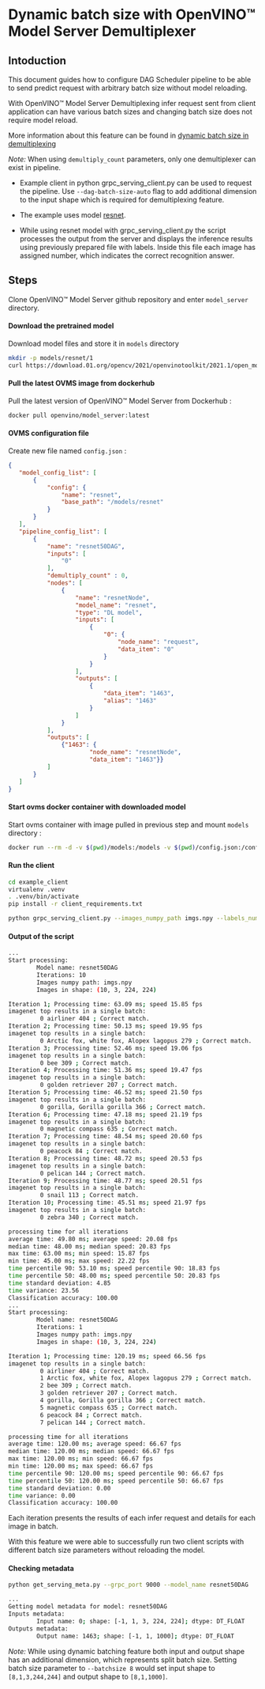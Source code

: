 # Dynamic batch size with OpenVINO&trade; Model Server Demultiplexer

## Intoduction
This document guides how to configure DAG Scheduler pipeline to be able to send predict request with arbitrary batch size without model reloading.

With OpenVINO&trade; Model Server Demultiplexing infer request sent from client application can have various batch sizes and changing batch size does not require model reload.

More information about this feature can be found in [dynamic batch size in demultiplexing](demultiplexing.md#dynamic-batch-handling-with-demultiplexing)

*Note:* When using `demultiply_count` parameters, only one demultiplexer can exist in pipeline.

- Example client in python grpc_serving_client.py can be used to request the pipeline. Use `--dag-batch-size-auto` flag to add additional dimension to the input shape which is required for demultiplexing feature.

- The example uses model [resnet](https://github.com/openvinotoolkit/open_model_zoo/blob/master/models/intel/resnet50-binary-0001/README.md).

- While using resnet model with grpc_serving_client.py the script processes the output from the server and displays the inference results using previously prepared file with labels. Inside this file each image has assigned number, which indicates the correct recognition answer.  

## Steps
Clone OpenVINO&trade; Model Server github repository and enter `model_server` directory.
#### Download the pretrained model
Download model files and store it in `models` directory
```Bash
mkdir -p models/resnet/1
curl https://download.01.org/opencv/2021/openvinotoolkit/2021.1/open_model_zoo/models_bin/1/resnet50-binary-0001/FP32-INT1/resnet50-binary-0001.bin https://download.01.org/opencv/2021/openvinotoolkit/2021.1/open_model_zoo/models_bin/1/resnet50-binary-0001/FP32-INT1/resnet50-binary-0001.xml -o models/resnet/1/resnet50-binary-0001.bin -o models/resnet/1/resnet50-binary-0001.xml
```

#### Pull the latest OVMS image from dockerhub
Pull the latest version of OpenVINO&trade; Model Server from Dockerhub :
```Bash
docker pull openvino/model_server:latest
```

#### OVMS configuration file
Create new file named `config.json` :
```json
{
   "model_config_list": [
       {
           "config": {
               "name": "resnet",
               "base_path": "/models/resnet"
           }
       }
   ],
   "pipeline_config_list": [
       {
           "name": "resnet50DAG",
           "inputs": [
               "0"
           ],
           "demultiply_count" : 0,
           "nodes": [
               {
                   "name": "resnetNode",
                   "model_name": "resnet",
                   "type": "DL model",
                   "inputs": [
                       {
                           "0": {
                               "node_name": "request",
                               "data_item": "0"
                           }
                       }
                   ],
                   "outputs": [
                       {
                           "data_item": "1463",
                           "alias": "1463"
                       }
                   ]
               }
           ],
           "outputs": [
               {"1463": {
                       "node_name": "resnetNode",
                       "data_item": "1463"}}
           ]
       }
   ]
}
```

#### Start ovms docker container with downloaded model
Start ovms container with image pulled in previous step and mount `models` directory :
```Bash
docker run --rm -d -v $(pwd)/models:/models -v $(pwd)/config.json:/config.json -p 9000:9000 openvino/model_server:latest --config_path config.json --port 9000
```

#### Run the client
```Bash
cd example_client
virtualenv .venv
. .venv/bin/activate
pip install -r client_requirements.txt

python grpc_serving_client.py --images_numpy_path imgs.npy --labels_numpy_path lbs.npy --input_name 0 --output_name 1463 --model_name resnet50DAG --dag-batch-size-auto --transpose_input False --batchsize 1 ; python grpc_serving_client.py --images_numpy_path imgs.npy --labels_numpy_path lbs.npy --input_name 0 --output_name 1463 --model_name resnet50DAG --dag-batch-size-auto --transpose_input False --batchsize 8;
```
#### Output of the script
```Bash
...
Start processing:
        Model name: resnet50DAG
        Iterations: 10
        Images numpy path: imgs.npy
        Images in shape: (10, 3, 224, 224)

Iteration 1; Processing time: 63.09 ms; speed 15.85 fps
imagenet top results in a single batch:
         0 airliner 404 ; Correct match.
Iteration 2; Processing time: 50.13 ms; speed 19.95 fps
imagenet top results in a single batch:
         0 Arctic fox, white fox, Alopex lagopus 279 ; Correct match.
Iteration 3; Processing time: 52.46 ms; speed 19.06 fps
imagenet top results in a single batch:
         0 bee 309 ; Correct match.
Iteration 4; Processing time: 51.36 ms; speed 19.47 fps
imagenet top results in a single batch:
         0 golden retriever 207 ; Correct match.
Iteration 5; Processing time: 46.52 ms; speed 21.50 fps
imagenet top results in a single batch:
         0 gorilla, Gorilla gorilla 366 ; Correct match.
Iteration 6; Processing time: 47.18 ms; speed 21.19 fps
imagenet top results in a single batch:
         0 magnetic compass 635 ; Correct match.
Iteration 7; Processing time: 48.54 ms; speed 20.60 fps
imagenet top results in a single batch:
         0 peacock 84 ; Correct match.
Iteration 8; Processing time: 48.72 ms; speed 20.53 fps
imagenet top results in a single batch:
         0 pelican 144 ; Correct match.
Iteration 9; Processing time: 48.77 ms; speed 20.51 fps
imagenet top results in a single batch:
         0 snail 113 ; Correct match.
Iteration 10; Processing time: 45.51 ms; speed 21.97 fps
imagenet top results in a single batch:
         0 zebra 340 ; Correct match.

processing time for all iterations
average time: 49.80 ms; average speed: 20.08 fps
median time: 48.00 ms; median speed: 20.83 fps
max time: 63.00 ms; min speed: 15.87 fps
min time: 45.00 ms; max speed: 22.22 fps
time percentile 90: 53.10 ms; speed percentile 90: 18.83 fps
time percentile 50: 48.00 ms; speed percentile 50: 20.83 fps
time standard deviation: 4.85
time variance: 23.56
Classification accuracy: 100.00
...
Start processing:
        Model name: resnet50DAG
        Iterations: 1
        Images numpy path: imgs.npy
        Images in shape: (10, 3, 224, 224)

Iteration 1; Processing time: 120.19 ms; speed 66.56 fps
imagenet top results in a single batch:
         0 airliner 404 ; Correct match.
         1 Arctic fox, white fox, Alopex lagopus 279 ; Correct match.
         2 bee 309 ; Correct match.
         3 golden retriever 207 ; Correct match.
         4 gorilla, Gorilla gorilla 366 ; Correct match.
         5 magnetic compass 635 ; Correct match.
         6 peacock 84 ; Correct match.
         7 pelican 144 ; Correct match.

processing time for all iterations
average time: 120.00 ms; average speed: 66.67 fps
median time: 120.00 ms; median speed: 66.67 fps
max time: 120.00 ms; min speed: 66.67 fps
min time: 120.00 ms; max speed: 66.67 fps
time percentile 90: 120.00 ms; speed percentile 90: 66.67 fps
time percentile 50: 120.00 ms; speed percentile 50: 66.67 fps
time standard deviation: 0.00
time variance: 0.00
Classification accuracy: 100.00
```
Each iteration presents the results of each infer request and details for each image in batch.

With this feature we were able to successfully run two client scripts with different batch size parameters without reloading the model.

#### Checking metadata
```Bash
python get_serving_meta.py --grpc_port 9000 --model_name resnet50DAG
```

```Bash
...
Getting model metadata for model: resnet50DAG
Inputs metadata:
        Input name: 0; shape: [-1, 1, 3, 224, 224]; dtype: DT_FLOAT
Outputs metadata:
        Output name: 1463; shape: [-1, 1, 1000]; dtype: DT_FLOAT
```

*Note:* While using dynamic batching feature both input and output shape has an additional dimension, which represents split batch size. Setting batch size parameter to `--batchsize 8` would set input shape to `[8,1,3,244,244]` and output shape to `[8,1,1000]`.